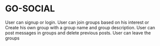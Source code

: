 # GO-SOCIAL
  User can signup or login.
  User can join groups based on his interest or Create his own group with a group name and group description.
  User can post messages in groups and delete previous posts.
  User can leave the groups

